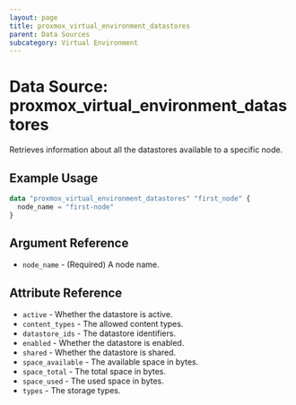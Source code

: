 ```yaml
---
layout: page
title: proxmox_virtual_environment_datastores
parent: Data Sources
subcategory: Virtual Environment
---
```


# Data Source: proxmox_virtual_environment_datastores

Retrieves information about all the datastores available to a specific node.

## Example Usage

```terraform
data "proxmox_virtual_environment_datastores" "first_node" {
  node_name = "first-node"
}
```

## Argument Reference

- `node_name` - (Required) A node name.

## Attribute Reference

- `active` - Whether the datastore is active.
- `content_types` - The allowed content types.
- `datastore_ids` - The datastore identifiers.
- `enabled` - Whether the datastore is enabled.
- `shared` - Whether the datastore is shared.
- `space_available` - The available space in bytes.
- `space_total` - The total space in bytes.
- `space_used` - The used space in bytes.
- `types` - The storage types.
